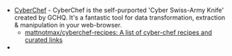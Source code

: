 - [CyberChef](https://gchq.github.io/CyberChef/) - CyberChef is the self-purported 'Cyber Swiss-Army Knife' created by GCHQ. It's a fantastic tool for data transformation, extraction & manipulation in your web-browser.
	- [mattnotmax/cyberchef-recipes: A list of cyber-chef recipes and curated links](https://github.com/mattnotmax/cyberchef-recipes?tab=readme-ov-file) 
- 